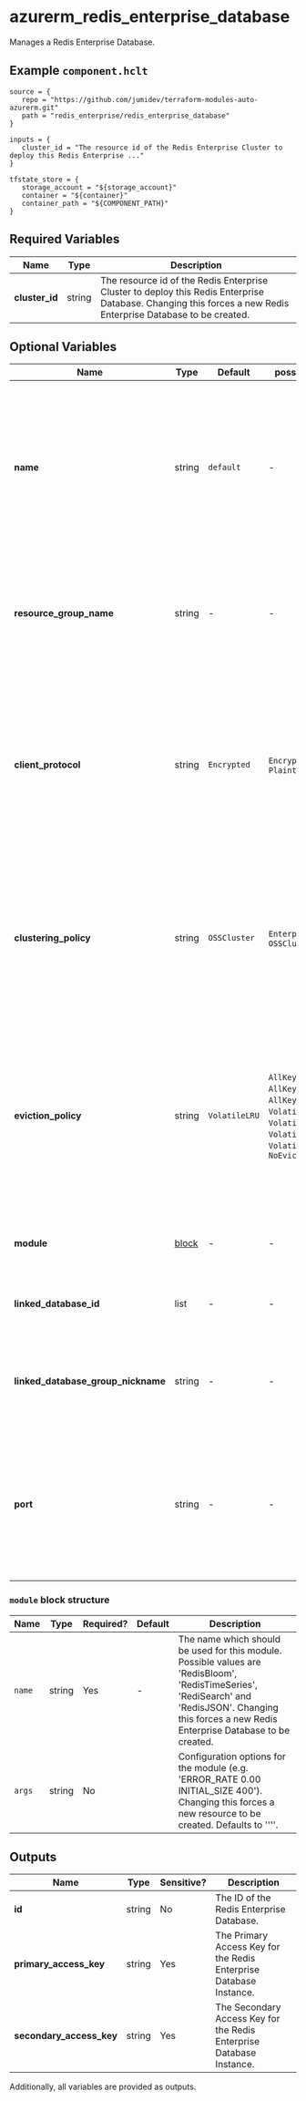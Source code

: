 # azurerm_redis_enterprise_database

Manages a Redis Enterprise Database.

## Example `component.hclt`

```hcl
source = {
   repo = "https://github.com/jumidev/terraform-modules-auto-azurerm.git"   
   path = "redis_enterprise/redis_enterprise_database"   
}

inputs = {
   cluster_id = "The resource id of the Redis Enterprise Cluster to deploy this Redis Enterprise ..."   
}

tfstate_store = {
   storage_account = "${storage_account}"   
   container = "${container}"   
   container_path = "${COMPONENT_PATH}"   
}

```

## Required Variables

| Name | Type |  Description |
| ---- | --------- |  ----------- |
| **cluster_id** | string |  The resource id of the Redis Enterprise Cluster to deploy this Redis Enterprise Database. Changing this forces a new Redis Enterprise Database to be created. | 

## Optional Variables

| Name | Type |  Default  |  possible values |  Description |
| ---- | --------- |  ----------- | ----------- | ----------- |
| **name** | string |  `default`  |  -  |  The name which should be used for this Redis Enterprise Database. Currently the acceptable value for this argument is `default`. Defaults to `default`. Changing this forces a new Redis Enterprise Database to be created. | 
| **resource_group_name** | string |  -  |  -  |  The name of the Resource Group where the Redis Enterprise Database should exist. Changing this forces a new Redis Enterprise Database to be created. | 
| **client_protocol** | string |  `Encrypted`  |  `Encrypted`, `Plaintext`  |  Specifies whether redis clients can connect using TLS-encrypted or plaintext redis protocols. Possible values are `Encrypted` and `Plaintext`. Defaults to `Encrypted`. Changing this forces a new Redis Enterprise Database to be created. | 
| **clustering_policy** | string |  `OSSCluster`  |  `EnterpriseCluster`, `OSSCluster`  |  Clustering policy Specified at create time. Possible values are `EnterpriseCluster` and `OSSCluster`. Defaults to `OSSCluster`. Changing this forces a new Redis Enterprise Database to be created. | 
| **eviction_policy** | string |  `VolatileLRU`  |  `AllKeysLFU`, `AllKeysLRU`, `AllKeysRandom`, `VolatileLRU`, `VolatileLFU`, `VolatileTTL`, `VolatileRandom`, `NoEviction`  |  Redis eviction policy possible values are `AllKeysLFU`, `AllKeysLRU`, `AllKeysRandom`, `VolatileLRU`, `VolatileLFU`, `VolatileTTL`, `VolatileRandom` and `NoEviction`. Changing this forces a new Redis Enterprise Database to be created. Defaults to `VolatileLRU`. | 
| **module** | [block](#module-block-structure) |  -  |  -  |  A `module` block. Changing this forces a new resource to be created. | 
| **linked_database_id** | list |  -  |  -  |  A list of database resources to link with this database with a maximum of 5. | 
| **linked_database_group_nickname** | string |  -  |  -  |  Nickname of the group of linked databases. Changing this force a new Redis Enterprise Geo Database to be created. | 
| **port** | string |  -  |  -  |  TCP port of the database endpoint. Specified at create time. Defaults to an available port. Changing this forces a new Redis Enterprise Database to be created. Defaults to `10000`. | 

### `module` block structure

| Name | Type | Required? | Default | Description |
| ---- | ---- | --------- | ------- | ----------- |
| `name` | string | Yes | - | The name which should be used for this module. Possible values are 'RedisBloom', 'RedisTimeSeries', 'RediSearch' and 'RedisJSON'. Changing this forces a new Redis Enterprise Database to be created. |
| `args` | string | No |  | Configuration options for the module (e.g. 'ERROR_RATE 0.00 INITIAL_SIZE 400'). Changing this forces a new resource to be created. Defaults to ''''. |



## Outputs

| Name | Type | Sensitive? | Description |
| ---- | ---- | --------- | --------- |
| **id** | string | No  | The ID of the Redis Enterprise Database. | 
| **primary_access_key** | string | Yes  | The Primary Access Key for the Redis Enterprise Database Instance. | 
| **secondary_access_key** | string | Yes  | The Secondary Access Key for the Redis Enterprise Database Instance. | 

Additionally, all variables are provided as outputs.
